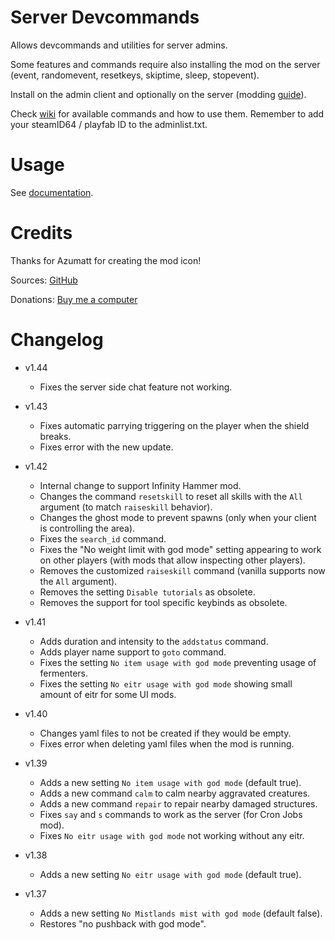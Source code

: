 # Server Devcommands

Allows devcommands and utilities for server admins.

Some features and commands require also installing the mod on the server (event, randomevent, resetkeys, skiptime, sleep, stopevent).

Install on the admin client and optionally on the server (modding [guide](https://youtu.be/L9ljm2eKLrk)).

Check [wiki](https://valheim.fandom.com/wiki/Console_Commands) for available commands and how to use them. Remember to add your steamID64 / playfab ID to the adminlist.txt.

# Usage

See [documentation](https://github.com/JereKuusela/valheim-dev/blob/main/README.md).

# Credits

Thanks for Azumatt for creating the mod icon!

Sources: [GitHub](https://github.com/JereKuusela/valheim-dev)

Donations: [Buy me a computer](https://www.buymeacoffee.com/jerekuusela)

# Changelog

- v1.44
  - Fixes the server side chat feature not working.

- v1.43
  - Fixes automatic parrying triggering on the player when the shield breaks.
  - Fixes error with the new update.

- v1.42
  - Internal change to support Infinity Hammer mod.
  - Changes the command `resetskill` to reset all skills with the `All` argument (to match `raiseskill` behavior).
  - Changes the ghost mode to prevent spawns (only when your client is controlling the area).
  - Fixes the `search_id` command.
  - Fixes the "No weight limit with god mode" setting appearing to work on other players (with mods that allow inspecting other players).
  - Removes the customized `raiseskill` command (vanilla supports now the `All` argument).
  - Removes the setting `Disable tutorials` as obsolete.
  - Removes the support for tool specific keybinds as obsolete.

- v1.41
  - Adds duration and intensity to the `addstatus` command.
  - Adds player name support to `goto` command.
  - Fixes the setting `No item usage with god mode` preventing usage of fermenters.
  - Fixes the setting `No eitr usage with god mode` showing small amount of eitr for some UI mods.

- v1.40
  - Changes yaml files to not be created if they would be empty.
  - Fixes error when deleting yaml files when the mod is running.

- v1.39
  - Adds a new setting `No item usage with god mode` (default true).
  - Adds a new command `calm` to calm nearby aggravated creatures.
  - Adds a new command `repair` to repair nearby damaged structures.
  - Fixes `say` and `s` commands to work as the server (for Cron Jobs mod).
  - Fixes `No eitr usage with god mode` not working without any eitr.

- v1.38
  - Adds a new setting `No eitr usage with god mode` (default true).

- v1.37
  - Adds a new setting `No Mistlands mist with god mode` (default false).
  - Restores "no pushback with god mode".

